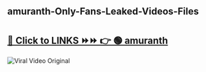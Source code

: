 
 ## amuranth-Only-Fans-Leaked-Videos-Files

# <h2><a href="https://mediaupload.pro?amuranth">🔗 Click to LINKS ⏩⏩ 👉 🟢 amuranth </a></h2>

<a href="https://mediaupload.pro?amuranth" rel="nofollow" data-target="animated-image.originalLink"><img src="https://i.ibb.co.com/xMMVF88/686577567.gif" alt="Viral Video Original" style="max-width: 100%; display: inline-block;" data-target="animated-image.originalImage"></a>